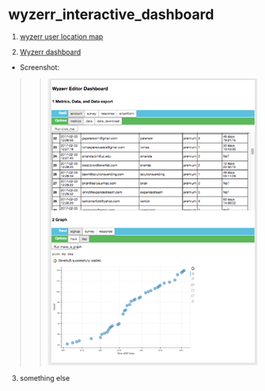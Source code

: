 # wyzerr_interactive_dashboard

1. [wyzerr user location map](https://rawgit.com/huanqi/wyzerr_interactive_dashboard/master/wyzerr_users_geo_map_cluster.html)


2. [Wyzerr dashboard](https://cdn.rawgit.com/huanqi/wyzerr_interactive_dashboard/6144d386/mongodb_connection_dashboard.html)

  * Screenshot:
  >>  ![alt text](https://github.com/huanqi/wyzerr_interactive_dashboard/blob/master/Screen%20Shot%202017-05-02%20at%203.28.49%20PM.png)
  
3. something else

